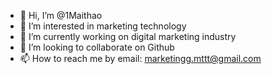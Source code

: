 - 👋 Hi, I’m @1Maithao
- 👀 I’m interested in marketing technology
- 🌱 I’m currently working on digital marketing industry
- 💞️ I’m looking to collaborate on Github
- 📫 How to reach me by email: marketingg.mttt@gmail.com

<!---
1Maithao/1Maithao is a ✨ special ✨ repository because its `README.md` (this file) appears on your GitHub profile.
You can click the Preview link to take a look at your changes.
--->
